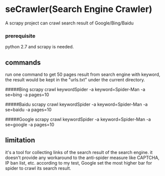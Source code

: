 # seCrawler(Search Engine Crawler)
A scrapy project can crawl search result of Google/Bing/Baidu

### prerequisite
python 2.7 and scrapy is needed.


## commands

run one command to get 50 pages result from search engine with keyword, the result would be kept in the "urls.txt" under the current directory.


#####Bing
scrapy crawl keywordSpider -a keyword=Spider-Man -a se=bing -a pages=10

#####Baidu
scrapy crawl keywordSpider -a keyword=Spider-Man -a se=baidu -a pages=10

#####Google
scrapy crawl keywordSpider -a keyword=Spider-Man -a se=google -a pages=10



## limitation
it's a tool for collecting links of the search result of the search engine.
it doesn't provide any workaround to the anti-spider measure like CAPTCHA, IP ban list, etc. 
according to my test, Google set the most higher bar for spider to crawl its search result.

